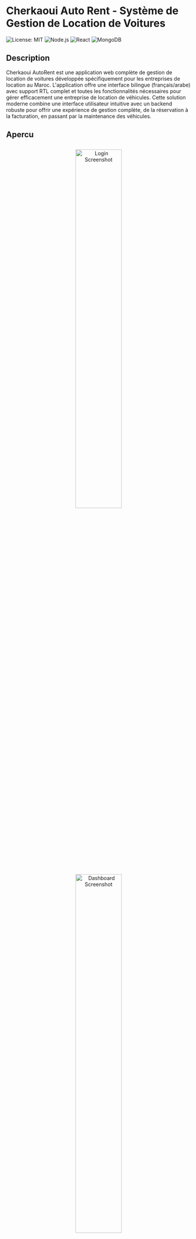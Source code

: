 #  Cherkaoui Auto Rent - Système de Gestion de Location de Voitures

![License: MIT](https://img.shields.io/badge/License-MIT-yellow.svg)
![Node.js](https://img.shields.io/badge/Node.js-18+-green)
![React](https://img.shields.io/badge/React-18+-blue)
![MongoDB](https://img.shields.io/badge/MongoDB-6.0+-brightgreen)

##  Description

Cherkaoui AutoRent  est une application web complète de gestion de location de voitures développée spécifiquement pour les entreprises de location au Maroc. L'application offre une interface bilingue (français/arabe) avec support RTL complet et toutes les fonctionnalités nécessaires pour gérer efficacement une entreprise de location de véhicules.
Cette solution moderne combine une interface utilisateur intuitive avec un backend robuste pour offrir une expérience de gestion complète, de la réservation à la facturation, en passant par la maintenance des véhicules.

## Apercu
<p align="center">
  <img src="./login.png" alt="Login Screenshot" width="50%" style="margin:10px;">
  <img src="./Dashboard.png" alt="Dashboard Screenshot" width="50%" style="margin:10px;">
  <img src="./Vehicules.png" alt="Vehicle Screenshot" width="50%" style="margin:10px;">
  <img src="./Clients.png" alt="Clients Screenshot" width="50%" style="margin:10px;">
  <img src="./Reservation.png" alt="Booking Screenshot" width="50%" style="margin:10px;">
  <img src="./Contracts.png" alt="Contract Screenshot" width="50%" style="margin:10px;">
  <img src="./Settings-update-Info.png" alt="Settings Update Screenshot" width="50%" style="margin:10px;">
  <img src="./Settings-add-user.png" alt="Settings Add Screenshot" width="50%" style="margin:10px;">
</p>


## Table des Matières
1. [Description](#-description)
2. [Fonctionnalités](#-fonctionnalités-principales)
3. [Technologies](#-technologies-utilisées)
4. [Installation](#-installation-et-configuration-windows)
5. [Utilisation](#-guide-dutilisation)
6. [API](#-documentation-de-lapi)
7. [Déploiement](#-déploiement-en-production)
8. [Contribution](#-support-et-contribution)
9. [Licence](#-licence)


## ✨ Fonctionnalités Principales

### ✅ **Fonctionnalités Implémentées et Testées**

#### 🔐 **Authentification et Sécurité**
- Système d'authentification JWT sécurisé
- Gestion des rôles et permissions (Admin, Manager, Employé)
- Sessions persistantes avec déconnexion automatique
- Protection contre les attaques CSRF et XSS
- Rate limiting pour prévenir les attaques par force brute

#### 🚙 **Gestion des Véhicules**
- CRUD complet (Créer, Lire, Modifier, Supprimer)
- Suivi de l'état des véhicules (Disponible, Loué, En maintenance, Hors service)
- Gestion des documents (Assurance, Carte grise, Contrôle technique)
- Alertes automatiques pour les documents expirés
- Historique complet des locations par véhicule
- Calcul automatique du kilométrage et de l'usure

#### 👥 **Gestion des Clients**
- Base de données clients complète avec validation
- Vérification automatique de l'éligibilité (âge, permis)
- Historique des locations et comportement client
- Système de liste noire et suspension
- Gestion des documents clients (CIN, Permis de conduire)
- Calcul automatique de la fidélité et des remises

#### 📅 **Gestion des Réservations**
- Système de réservation avec vérification de disponibilité
- Calendrier interactif pour visualiser les réservations
- Gestion des conflits de réservation automatique
- Calculs automatiques des prix et des suppléments
- Suivi des états (En attente, Confirmée, Active, Terminée, Annulée)
- Notifications automatiques pour les retards

#### 📊 **Tableau de Bord et Analyses**
- Statistiques en temps réel (Revenus, Véhicules actifs, Clients)
- Graphiques de performance et tendances
- Alertes et notifications importantes
- Métriques de performance de la flotte
- Rapports de rentabilité par véhicule

#### 🌐 **Internationalisation**
- Support complet français/arabe
- Interface RTL (Right-to-Left) pour l'arabe
- Changement de langue en temps réel
- Formatage des dates et devises localisé
- Documents PDF bilingues

### 🚧 **Fonctionnalités en Développement**

#### 💰 **Facturation Avancée**
- Génération automatique de factures PDF bilingues
- Calculs complexes avec taxes et suppléments
- Gestion des modes de paiement multiples
- Suivi des paiements et relances automatiques

#### 📋 **Contrats Automatisés**
- Génération de contrats PDF personnalisés
- Signatures électroniques intégrée
- Templates de contrats modifiables
- Archivage automatique des contrats

#### 🔧 **Gestion de la Maintenance**
- Planification de la maintenance préventive
- Suivi des coûts de maintenance par véhicule
- Historique des réparations et interventions
- Alertes de maintenance basées sur le kilométrage

#### 📈 **Rapports et Analyses Avancées**
- Rapports financiers détaillés
- Analyses de performance de la flotte
- Prévisions de revenus et de demande
- Exportation vers Excel et PDF

## 🛠️ Technologies Utilisées

### **Backend (API REST)**
- **Node.js 18+** - Runtime JavaScript haute performance
- **Express.js 4.18+** - Framework web minimaliste et flexible
- **MongoDB 6.0+** - Base de données NoSQL orientée documents
- **Mongoose 7.0+** - ODM (Object Document Mapper) pour MongoDB
- **JWT (jsonwebtoken)** - Authentification stateless sécurisée
- **bcryptjs** - Hachage sécurisé des mots de passe
- **express-validator** - Validation et sanitisation des données
- **helmet** - Sécurisation des en-têtes HTTP
- **cors** - Gestion des requêtes cross-origin
- **express-rate-limit** - Protection contre les attaques par déni de service

### **Frontend (Interface Utilisateur)**
- **React.js 18+** - Bibliothèque JavaScript pour interfaces utilisateur
- **Vite 5.0+** - Outil de build ultra-rapide pour le développement
- **Tailwind CSS 3.3+** - Framework CSS utility-first
- **shadcn/ui** - Composants UI modernes et accessibles
- **Lucide React** - Icônes SVG optimisées
- **i18next** - Internationalisation complète
- **Axios** - Client HTTP pour les requêtes API
- **React Hook Form** - Gestion des formulaires performante

### **Outils de Développement**
- **pnpm** - Gestionnaire de paquets rapide et efficace
- **ESLint** - Linter JavaScript pour la qualité du code
- **Prettier** - Formateur de code automatique
- **Nodemon** - Rechargement automatique du serveur en développement

## 🖥️ Installation et Configuration (Windows)

### **Prérequis Système**

Avant de commencer l'installation, assurez-vous que votre système Windows dispose des éléments suivants :

#### **1. Node.js et npm**
```powershell
# Télécharger et installer Node.js depuis https://nodejs.org/
# Choisir la version LTS (Long Term Support)
# Vérifier l'installation
node --version  # Doit afficher v18.0.0 ou supérieur
npm --version   # Doit afficher 8.0.0 ou supérieur
```

#### **2. MongoDB**
```powershell
# Option 1: MongoDB Community Server (Recommandé pour le développement)
# Télécharger depuis https://www.mongodb.com/try/download/community
# Installer avec les options par défaut
# Le service MongoDB sera automatiquement configuré

# Option 2: MongoDB Atlas (Cloud - Recommandé pour la production)
# Créer un compte sur https://www.mongodb.com/atlas
# Créer un cluster gratuit et obtenir la chaîne de connexion
```

#### **3. Git (Optionnel mais recommandé)**
```powershell
# Télécharger depuis https://git-scm.com/download/win
# Installer avec les options par défaut
git --version  # Vérifier l'installation
```

#### **4. pnpm (Gestionnaire de paquets)**
```powershell
# Installer pnpm globalement
npm install -g pnpm

# Vérifier l'installation
pnpm --version
```

### **Installation du Projet**

#### **Étape 1 : Extraction et Préparation**
```powershell
# Extraire l'archive du projet
# Si vous avez un fichier .tar.gz, utilisez 7-Zip ou WinRAR
# Ou extraire directement si vous avez les dossiers

# Naviguer vers le répertoire du projet
cd C:\chemin\vers\autorent-cherkaoui
```

#### **Étape 2 : Configuration du Backend**
```powershell
# Naviguer vers le dossier backend
cd autorent-cherkaoui-backend

# Installer les dépendances
npm install

# Créer le fichier de configuration .env
# Copier le contenu suivant dans un fichier nommé .env
```

**Contenu du fichier `.env` :**
```env
# Configuration du serveur
PORT=5001
NODE_ENV=development

# Configuration de la base de données
# Pour MongoDB local
MONGODB_URI=mongodb://localhost:27017/autorent_cherkaoui

# Pour MongoDB Atlas (remplacer par votre chaîne de connexion)
# MONGODB_URI=mongodb+srv://username:password@cluster.mongodb.net/autorent_cherkaoui

# Configuration JWT (IMPORTANT: Changer en production)
JWT_SECRET=autorent_cherkaoui_secret_key_2024_change_in_production
JWT_EXPIRE=7d

# Configuration de l'environnement
BCRYPT_ROUNDS=12
RATE_LIMIT_WINDOW_MS=900000
RATE_LIMIT_MAX_REQUESTS=100
```

#### **Étape 3 : Configuration du Frontend**
```powershell
# Ouvrir un nouveau terminal PowerShell
# Naviguer vers le dossier frontend
cd C:\chemin\vers\autorent-cherkaoui\autorent-cherkaoui-frontend

# Installer les dépendances avec pnpm
pnpm install

# Vérifier que l'installation s'est bien déroulée
pnpm list
```

### **Démarrage de l'Application**

#### **Étape 1 : Démarrer MongoDB (Si installation locale)**
```powershell
# Méthode 1: Via les services Windows
# Appuyer sur Win + R, taper "services.msc" et appuyer sur Entrée
# Chercher "MongoDB Server" et cliquer sur "Démarrer"

# Méthode 2: Via la ligne de commande (en tant qu'administrateur)
net start MongoDB

# Méthode 3: Via MongoDB Compass (interface graphique)
# Ouvrir MongoDB Compass et se connecter à mongodb://localhost:27017
```

#### **Étape 2 : Démarrer le Backend**
```powershell
# Dans le terminal du backend
cd C:\chemin\vers\autorent-cherkaoui\autorent-cherkaoui-backend

# Démarrer le serveur en mode développement
npm run dev

# Ou démarrer en mode production
npm start
```

**Vous devriez voir :**
```
[dotenv] injecting env (7) from .env
Server running on port 5001
Environment: development
MongoDB connected successfully
```

#### **Étape 3 : Démarrer le Frontend**
```powershell
# Dans un nouveau terminal PowerShell
cd C:\chemin\vers\autorent-cherkaoui\autorent-cherkaoui-frontend

# Démarrer le serveur de développement
pnpm run dev
```

**Vous devriez voir :**
```
VITE v6.3.5  ready in 378 ms
➜  Local:   http://localhost:5173/
➜  Network: use --host to expose
➜  press h + enter to show help
```

### **Accès à l'Application**

#### **URLs d'Accès**
- **Frontend (Interface utilisateur)** : http://localhost:5173
- **Backend (API)** : http://localhost:5001
- **API Health Check** : http://localhost:5001/api/health

#### **Compte Administrateur par Défaut**
```
Email : Cherkaoui@admin.com
Mot de passe : cherkaoui123
```

> **Note importante** : L'email sera automatiquement normalisé en minuscules par le système, donc `Cherkaoui@admin.com` devient `cherkaoui@admin.com` en interne, mais vous pouvez utiliser la casse originale pour vous connecter.

## 🎯 Guide d'Utilisation

### **Première Connexion**

1. **Ouvrir l'application** dans votre navigateur : http://localhost:5173
2. **Se connecter** avec les identifiants par défaut :
   - Email : `Cherkaoui@admin.com`
   - Mot de passe : `cherkaoui123`
3. **Changer la langue** si nécessaire (bouton en haut à droite)
4. **Explorer le tableau de bord** pour avoir une vue d'ensemble

### **Navigation dans l'Application**

#### **📊 Tableau de Bord**
Le tableau de bord offre une vue d'ensemble de votre activité :
- **Statistiques clés** : Nombre de véhicules, locations actives, revenus totaux
- **Graphiques de performance** : Évolution des revenus, statut des véhicules
- **Alertes importantes** : Documents expirés, véhicules en retard
- **Métriques en temps réel** : Taux d'occupation, revenus du jour

#### **🚙 Gestion des Véhicules**
- **Ajouter un véhicule** : Cliquer sur "Ajouter un Véhicule"
- **Rechercher** : Utiliser la barre de recherche pour filtrer
- **Filtrer par statut** : Disponible, Loué, En Maintenance, Hors Service
- **Modifier** : Cliquer sur un véhicule pour voir les détails et modifier
- **Gérer les documents** : Télécharger et suivre les dates d'expiration

#### **👥 Gestion des Clients**
- **Ajouter un client** : Formulaire complet avec validation
- **Rechercher** : Par nom, email, numéro de téléphone, CIN
- **Filtrer par statut** : Actif, Liste noire, Suspendu
- **Historique** : Voir toutes les locations d'un client
- **Gestion des documents** : CIN, permis de conduire, justificatifs

#### **📅 Gestion des Réservations**
- **Créer une réservation** : Sélectionner client, véhicule, dates
- **Vue calendrier** : Visualiser toutes les réservations
- **Filtrer par statut** : En attente, Confirmée, Active, Terminée, Annulée
- **Modifier** : Changer les dates, véhicule, ou conditions
- **Gérer les retards** : Alertes automatiques et actions

### **Fonctionnalités Avancées**

#### **🔄 Changement de Langue**
- Cliquer sur le bouton de langue en haut à droite
- Choisir entre Français et العربية (Arabe)
- L'interface s'adapte automatiquement (RTL pour l'arabe)
- Les documents générés respectent la langue sélectionnée

#### **🔐 Gestion des Utilisateurs**
- **Profil** : Modifier les informations personnelles
- **Préférences** : Langue, thème, notifications
- **Sécurité** : Changer le mot de passe
- **Déconnexion** : Bouton en haut à droite

## 🏗️ Structure du Projet

```
autorent-cherkaoui/
├── 📁 autorent-cherkaoui-backend/          # API Backend Node.js
│   ├── 📁 models/                          # Modèles MongoDB (Mongoose)
│   │   ├── 📄 User.js                      # Modèle utilisateur
│   │   ├── 📄 Vehicle.js                   # Modèle véhicule
│   │   ├── 📄 Client.js                    # Modèle client
│   │   └── 📄 Reservation.js               # Modèle réservation
│   ├── 📁 routes/                          # Routes API REST
│   │   ├── 📄 auth.js                      # Authentification
│   │   ├── 📄 vehicles.js                  # Gestion véhicules
│   │   ├── 📄 clients.js                   # Gestion clients
│   │   ├── 📄 reservations.js              # Gestion réservations
│   │   ├── 📄 billing.js                   # Facturation
│   │   ├── 📄 contracts.js                 # Contrats
│   │   ├── 📄 maintenance.js               # Maintenance
│   │   └── 📄 dashboard.js                 # Tableau de bord
│   ├── 📁 middleware/                      # Middlewares Express
│   │   └── 📄 auth.js                      # Middleware d'authentification
│   ├── 📄 server.js                        # Point d'entrée du serveur
│   ├── 📄 package.json                     # Dépendances Node.js
│   └── 📄 .env                             # Variables d'environnement
├── 📁 autorent-cherkaoui-frontend/         # Interface React.js
│   ├── 📁 src/
│   │   ├── 📁 components/                  # Composants React
│   │   │   ├── 📄 Layout.jsx               # Layout principal
│   │   │   ├── 📄 Dashboard.jsx            # Tableau de bord
│   │   │   ├── 📄 VehicleManagement.jsx    # Gestion véhicules
│   │   │   ├── 📄 ClientManagement.jsx     # Gestion clients
│   │   │   ├── 📄 ReservationManagement.jsx # Gestion réservations
│   │   │   ├── 📄 Login.jsx                # Page de connexion
│   │   │   └── 📄 LanguageSwitcher.jsx     # Changement de langue
│   │   ├── 📁 services/                    # Services API
│   │   │   └── 📄 api.js                   # Configuration Axios
│   │   ├── 📄 App.jsx                      # Composant principal
│   │   ├── 📄 main.jsx                     # Point d'entrée React
│   │   └── 📄 i18n.js                      # Configuration i18next
│   ├── 📄 package.json                     # Dépendances React
│   ├── 📄 vite.config.js                   # Configuration Vite
│   └── 📄 tailwind.config.js               # Configuration Tailwind
├── 📄 README.md                            # Documentation (ce fichier)
└── 📄 requirements_analysis.md             # Analyse des exigences
```

## 🔌 Documentation de l'API

### **Endpoints d'Authentification**

#### **POST /api/auth/login**
Connexion utilisateur avec email et mot de passe.

**Requête :**
```json
{
  "email": "Cherkaoui@admin.com",
  "password": "cherkaoui123"
}
```

**Réponse (Succès) :**
```json
{
  "message": "Login successful",
  "token": "eyJhbGciOiJIUzI1NiIsInR5cCI6IkpXVCJ9...",
  "user": {
    "id": "64f8a1b2c3d4e5f6a7b8c9d0",
    "username": "cherkaoui_admin",
    "email": "cherkaoui@admin.com",
    "firstName": "Cherkaoui",
    "lastName": "Admin",
    "role": "admin",
    "preferences": {
      "language": "fr",
      "theme": "light"
    }
  }
}
```

#### **POST /api/auth/register**
Inscription d'un nouvel utilisateur (accès restreint).

#### **GET /api/auth/me**
Récupération du profil utilisateur connecté.

### **Endpoints des Véhicules**

#### **GET /api/vehicles**
Liste de tous les véhicules avec pagination et filtres.

**Paramètres de requête :**
- `page` : Numéro de page (défaut: 1)
- `limit` : Nombre d'éléments par page (défaut: 10)
- `status` : Filtrer par statut (available, rented, maintenance, out_of_service)
- `search` : Recherche textuelle (marque, modèle, plaque)

#### **POST /api/vehicles**
Création d'un nouveau véhicule.

#### **PUT /api/vehicles/:id**
Modification d'un véhicule existant.

#### **DELETE /api/vehicles/:id**
Suppression d'un véhicule.

#### **GET /api/vehicles/:id/check-availability**
Vérification de la disponibilité d'un véhicule pour des dates données.

### **Endpoints des Clients**

#### **GET /api/clients**
Liste de tous les clients avec pagination et filtres.

#### **POST /api/clients**
Création d'un nouveau client.

#### **PUT /api/clients/:id**
Modification d'un client existant.

#### **DELETE /api/clients/:id**
Suppression d'un client.

#### **GET /api/clients/:id/rental-history**
Historique des locations d'un client.

### **Endpoints des Réservations**

#### **GET /api/reservations**
Liste de toutes les réservations avec pagination et filtres.

#### **POST /api/reservations**
Création d'une nouvelle réservation.

#### **PUT /api/reservations/:id**
Modification d'une réservation existante.

#### **DELETE /api/reservations/:id**
Suppression d'une réservation.

#### **GET /api/reservations/calendar-view**
Vue calendrier des réservations.

### **Endpoints du Tableau de Bord**

#### **GET /api/dashboard/stats**
Statistiques générales de l'application.

#### **GET /api/dashboard/revenue**
Données de revenus avec filtres temporels.

#### **GET /api/dashboard/alerts**
Alertes et notifications importantes.

## 🚀 Déploiement en Production

### **Préparation pour la Production**

#### **1. Configuration de l'Environnement**
```env
# .env pour la production
NODE_ENV=production
PORT=5001

# Base de données MongoDB Atlas (recommandé)
MONGODB_URI=mongodb+srv://username:password@cluster.mongodb.net/autorent_cherkaoui

# JWT Secret (OBLIGATOIRE: Générer une clé forte)
JWT_SECRET=your_super_secure_jwt_secret_key_here_minimum_32_characters

# Configuration de sécurité
BCRYPT_ROUNDS=12
RATE_LIMIT_WINDOW_MS=900000
RATE_LIMIT_MAX_REQUESTS=50
```

#### **2. Build du Frontend**
```powershell
cd autorent-cherkaoui-frontend
pnpm run build
```

#### **3. Optimisation du Backend**
```powershell
cd autorent-cherkaoui-backend
npm install --production
```

### **Options de Déploiement**

#### **Option 1 : Serveur Windows (IIS)**
1. Installer Node.js sur le serveur
2. Configurer IIS avec iisnode
3. Déployer les fichiers de l'application
4. Configurer les variables d'environnement
5. Configurer le reverse proxy pour l'API

#### **Option 2 : Services Cloud**
- **Frontend** : Vercel, Netlify, ou Azure Static Web Apps
- **Backend** : Render, Railway, ou Azure App Service
- **Base de données** : MongoDB Atlas

#### **Option 3 : Docker (Recommandé)**
```dockerfile
# Dockerfile pour le backend
FROM node:18-alpine
WORKDIR /app
COPY package*.json ./
RUN npm install --production
COPY . .
EXPOSE 5001
CMD ["npm", "start"]
```

## 🔧 Développement et Personnalisation

### **Scripts de Développement**

#### **Backend**
```powershell
npm run dev      # Démarrage avec nodemon (rechargement automatique)
npm start        # Démarrage en mode production
npm test         # Exécution des tests (à implémenter)
npm run lint     # Vérification du code avec ESLint
```

#### **Frontend**
```powershell
pnpm run dev     # Serveur de développement Vite
pnpm run build   # Build pour la production
pnpm run preview # Aperçu du build de production
pnpm run lint    # Vérification du code
```

### **Personnalisation de l'Interface**

#### **Thèmes et Couleurs**
Modifier le fichier `tailwind.config.js` :
```javascript
module.exports = {
  theme: {
    extend: {
      colors: {
        primary: {
          50: '#eff6ff',
          500: '#3b82f6',
          900: '#1e3a8a',
        },
        // Ajouter vos couleurs personnalisées
      }
    }
  }
}
```

#### **Traductions**
Ajouter de nouvelles langues dans `src/i18n.js` :
```javascript
const resources = {
  fr: { translation: frTranslations },
  ar: { translation: arTranslations },
  en: { translation: enTranslations }, // Nouvelle langue
};
```

### **Extension des Fonctionnalités**

#### **Ajouter un Nouveau Module**
1. Créer le modèle MongoDB dans `models/`
2. Créer les routes API dans `routes/`
3. Créer le composant React dans `components/`
4. Ajouter les traductions nécessaires
5. Mettre à jour la navigation

#### **Intégration de Services Externes**
- **Paiement** : Stripe, PayPal, ou solutions locales
- **SMS** : Twilio pour les notifications
- **Email** : SendGrid ou Mailgun
- **Stockage** : AWS S3 pour les documents

## 🛡️ Sécurité et Bonnes Pratiques

### **Sécurité Implémentée**

#### **Backend**
- **Authentification JWT** avec expiration
- **Hachage des mots de passe** avec bcrypt (12 rounds)
- **Validation des données** avec express-validator
- **Protection CSRF** avec helmet
- **Rate limiting** contre les attaques par déni de service
- **Sanitisation des entrées** pour prévenir les injections

#### **Frontend**
- **Validation côté client** avec React Hook Form
- **Gestion sécurisée des tokens** dans localStorage
- **Protection XSS** avec sanitisation des données
- **HTTPS obligatoire** en production

### **Recommandations de Sécurité**

#### **En Production**
1. **Changer le JWT_SECRET** par une clé forte et unique
2. **Utiliser HTTPS** pour toutes les communications
3. **Configurer un firewall** pour limiter l'accès aux ports
4. **Mettre en place des sauvegardes** régulières de la base de données
5. **Surveiller les logs** pour détecter les activités suspectes
6. **Mettre à jour régulièrement** les dépendances

#### **Gestion des Utilisateurs**
1. **Politique de mots de passe** forte
2. **Authentification à deux facteurs** (à implémenter)
3. **Audit des actions** utilisateur
4. **Gestion des sessions** avec timeout automatique

## 🐛 Dépannage

### **Problèmes Courants**

#### **Le serveur backend ne démarre pas**
```powershell
# Vérifier que MongoDB est démarré
net start MongoDB

# Vérifier les variables d'environnement
echo $env:MONGODB_URI

# Vérifier les ports utilisés
netstat -an | findstr :5001
```

#### **Le frontend ne se connecte pas au backend**
1. Vérifier que le backend est démarré sur le port 5001
2. Vérifier l'URL de l'API dans `src/services/api.js`
3. Vérifier la configuration CORS du backend
4. Vérifier les logs de la console du navigateur

#### **Problèmes de base de données**
```powershell
# Vérifier la connexion MongoDB
mongo mongodb://localhost:27017/autorent_cherkaoui

# Vérifier l'espace disque
dir C:\ 

# Redémarrer MongoDB
net stop MongoDB
net start MongoDB
```

#### **Erreurs de dépendances**
```powershell
# Nettoyer le cache npm
npm cache clean --force

# Réinstaller les dépendances
Remove-Item -Recurse -Force node_modules, package-lock.json
npm install

# Pour pnpm
pnpm store prune
Remove-Item -Recurse -Force node_modules, pnpm-lock.yaml
pnpm install
```

### **Logs et Débogage**

#### **Activer les logs détaillés**
```env
# Dans le fichier .env
NODE_ENV=development
DEBUG=autorent:*
```

#### **Vérifier les logs**
- **Backend** : Les logs s'affichent dans la console PowerShell
- **Frontend** : Ouvrir les outils de développement du navigateur (F12)
- **MongoDB** : Logs dans le répertoire d'installation MongoDB

## 📞 Support et Contribution

### **Obtenir de l'Aide**

#### **Documentation**
- **README.md** : Ce fichier (documentation principale)
- **API Documentation** : Endpoints et exemples d'utilisation
- **Code Comments** : Commentaires détaillés dans le code source

#### **Communauté**
- **Issues GitHub** : Signaler des bugs ou demander des fonctionnalités
- **Discussions** : Poser des questions à la communauté
- **Wiki** : Documentation collaborative

### **Contribuer au Projet**

#### **Processus de Contribution**
1. **Fork** le projet sur GitHub
2. **Créer une branche** pour votre fonctionnalité (`git checkout -b feature/AmazingFeature`)
3. **Commiter** vos changements (`git commit -m 'Add some AmazingFeature'`)
4. **Pousser** vers la branche (`git push origin feature/AmazingFeature`)
5. **Ouvrir une Pull Request** avec une description détaillée

#### **Standards de Code**
- **ESLint** : Respecter les règles de linting
- **Prettier** : Formater le code automatiquement
- **Tests** : Ajouter des tests pour les nouvelles fonctionnalités
- **Documentation** : Mettre à jour la documentation si nécessaire

#### **Types de Contributions**
- **Corrections de bugs** : Signaler et corriger les problèmes
- **Nouvelles fonctionnalités** : Proposer et implémenter de nouvelles features
- **Amélioration de l'UI/UX** : Améliorer l'interface utilisateur
- **Optimisation des performances** : Améliorer la vitesse et l'efficacité
- **Traductions** : Ajouter de nouvelles langues
- **Documentation** : Améliorer et étendre la documentation

## 📄 Licence et Crédits

### **Licence**
Ce projet est sous licence MIT ![License: MIT](https://img.shields.io/badge/License-MIT-yellow.svg). Voir le fichier `LICENSE` pour plus de détails.

### **Crédits**
- **Développé par** : Haytam Raba & Youssef Najih
- **Conçu pour** : AutoRent Cherkaoui
- **Technologies** : React.js, Node.js, MongoDB, Tailwind CSS
- **Icônes** : Lucide React
- **Composants UI** : shadcn/ui

### **Remerciements**
Merci à toutes les bibliothèques open source qui ont rendu ce projet possible :
- React.js et l'écosystème React
- Node.js et Express.js
- MongoDB et Mongoose
- Tailwind CSS et shadcn/ui
- Vite et les outils de développement modernes

---

## 🎉 Conclusion

AutoRent Cherkaoui est une solution complète et moderne pour la gestion de location de voitures. Avec son interface bilingue, ses fonctionnalités avancées et sa architecture robuste, elle répond aux besoins spécifiques du marché marocain tout en offrant une expérience utilisateur exceptionnelle.

L'application est conçue pour évoluer avec votre entreprise, avec des fonctionnalités extensibles et une architecture modulaire qui permet d'ajouter facilement de nouvelles fonctionnalités selon vos besoins.

Pour toute question ou assistance, n'hésitez pas à consulter la documentation ou à contacter l'équipe de support.

**Bonne utilisation d'AutoRent Cherkaoui ! 🚗✨**

